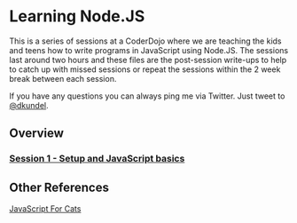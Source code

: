 # Learning Node.JS

This is a series of sessions at a CoderDojo where we are teaching the kids and teens how to write programs in JavaScript using Node.JS. The sessions last around two hours and these files are the post-session write-ups to help to catch up with missed sessions or repeat the sessions within the 2 week break between each session.

If you have any questions you can always ping me via Twitter. Just tweet to [@dkundel](http://twitter.com/dkundel).



## Overview

### [Session 1 - Setup and JavaScript basics](node-session-1.md)



## Other References

[JavaScript For Cats](http://jsforcats.com/)


